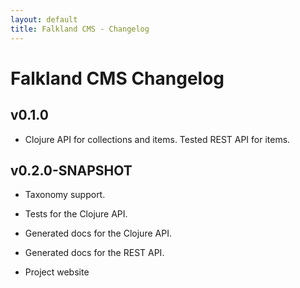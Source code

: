 ```yaml
---
layout: default
title: Falkland CMS - Changelog
---
```


# Falkland CMS Changelog

## v0.1.0

* Clojure API for collections and items. Tested REST API for items.

## v0.2.0-SNAPSHOT

* Taxonomy support.

* Tests for the Clojure API.

* Generated docs for the Clojure API.

* Generated docs for the REST API.

* Project website